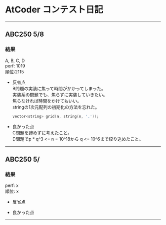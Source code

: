# AtCoder コンテスト日記

___

## ABC250 5/8

### 結果

A, B, C, D  
perf: 1019  
順位:2115  

- 反省点  
  B問題の実装に焦って時間がかかってしまった。  
  実装系の問題でも、焦らずに実装していきたい。  
  焦らなければ時間をかけてもいい。  
  stringの1次元配列の初期化の方法を忘れた。

  ~~~~cpp
  vector<string> grid(n, string(n, '.'));
  ~~~~

- 良かった点  
  C問題を諦めずに考えたこと。  
  D問題でp * q^3 <= n = 10^18から
  q <= 10^6まで絞り込めたこと。

___

## ABC250 5/

### 結果

perf: x  
順位: x  

- 反省点  

- 良かった点  
  
___